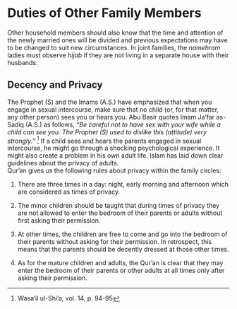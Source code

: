Duties of Other Family Members
==============================

Other household members should also know that the time and attention of
the newly married ones will be divided and previous expectations may
have to be changed to suit new circumstances. In joint families, the
*namehram* ladies must observe *hijab* if they are not living in a
separate house with their husbands.

Decency and Privacy
-------------------

The Prophet (S) and the Imams (A.S.) have emphasized that when you
engage in sexual intercourse, make sure that no child (or, for that
matter, any other person) sees you or hears you. Abu Basir quotes Imam
Ja’far as-Sadiq (A.S.) as follows, *“Be careful not to have sex with
your* *wife while a child can see you. The Prophet (S) used to dislike
this (attitude) very strongly.”* [^1] If a child sees and hears the
parents engaged in sexual intercourse, he might go through a shocking
psychological experience. It might also create a problem in his own
adult life. Islam has laid down clear guidelines about the privacy of
adults.  
 Qur’an gives us the following rules about privacy within the family
circles:  
 1. There are three times in a day: night, early morning and afternoon
which are considered as times of privacy.

2. The minor children should be taught that during times of privacy they
are not allowed to enter the bedroom of their parents or adults without
first asking their permission.

3. At other times, the children are free to come and go into the bedroom
of their parents without asking for their permission. In retrospect,
this means that the parents should be decently dressed at those other
times.

4. As for the mature children and adults, the Qur’an is clear that they
may enter the bedroom of their parents or other adults at all times only
after asking their permission.

[^1]: Wasa’il ul-Shi’a, vol. 14, p. 94-95


